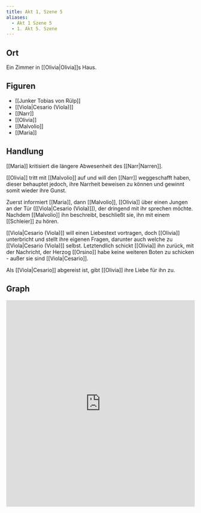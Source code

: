 ```yaml
---
title: Akt 1, Szene 5
aliases:
  - Akt 1 Szene 5
  - 1. Akt 5. Szene
---
```

## Ort
Ein Zimmer in [[Olivia|Olivia]]s Haus.

## Figuren
- [[Junker Tobias von Rülp]]
- [[Viola|Cesario (Viola)]]
- [[Narr]]
- [[Olivia]]
- [[Malvolio]]
- [[Maria]]

## Handlung
[[Maria]] kritisiert die längere Abwesenheit des [[Narr|Narren]]. 

[[Olivia]] tritt mit [[Malvolio]] auf und will den [[Narr]] weggeschafft haben, dieser behauptet jedoch, ihre Narrheit beweisen zu können und gewinnt somit wieder ihre Gunst.

Zuerst informiert [[Maria]], dann [[Malvolio]], [[Olivia]] über einen Jungen an der Tür ([[Viola|Cesario (Viola)]]), der dringend mit ihr sprechen möchte. Nachdem [[Malvolio]] ihn beschreibt, beschließt sie, ihn mit einem [[Schleier]] zu hören.

[[Viola|Cesario (Viola)]] will einen Liebestext vortragen, doch [[Olivia]] unterbricht und stellt ihre eigenen Fragen, darunter auch welche zu [[Viola|Cesario (Viola)]] selbst. Letztendlich schickt [[Olivia]] ihn zurück, mit der Nachricht, der Herzog [[Orsino]] habe keine weiteren Boten zu schicken - außer sie sind [[Viola|Cesario]].

Als [[Viola|Cesario]] abgereist ist, gibt [[Olivia]] ihre Liebe für ihn zu.

## Graph
<iframe src="https://catchears.github.io/was-ihr-wollt-graphs/act-1-scene-5" width=100% height=550 style="border: 0;"></iframe>

